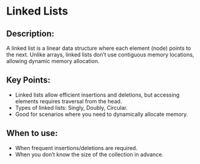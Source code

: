 # Linked Lists

## Description:
A linked list is a linear data structure where each element (node) points to the next. Unlike arrays, linked lists don’t use contiguous memory locations, allowing dynamic memory allocation.

## Key Points:
- Linked lists allow efficient insertions and deletions, but accessing elements requires traversal from the head.
- Types of linked lists: Singly, Doubly, Circular.
- Good for scenarios where you need to dynamically allocate memory.

## When to use:
- When frequent insertions/deletions are required.
- When you don’t know the size of the collection in advance.
